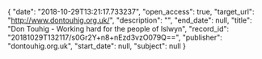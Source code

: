 {
  "date": "2018-10-29T13:21:17.733237", 
  "open_access": true, 
  "target_url": "http://www.dontouhig.org.uk/", 
  "description": "", 
  "end_date": null, 
  "title": "Don Touhig - Working hard for the people of Islwyn", 
  "record_id": "20181029T132117/s0Gr2Y+n8+nEzd3vzO079Q==", 
  "publisher": "dontouhig.org.uk", 
  "start_date": null, 
  "subject": null
}

